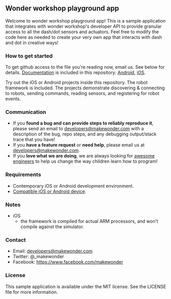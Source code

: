 ## Wonder workshop playground app
Welcome to wonder workshop playground app!  This is a sample application that integrates with wonder workshop's developer API to provide granular access to all the dash/dot sensors and actuators.  Feel free to modify the code here as needed to create your very own app that interacts with dash and dot in creative ways!

### How to get started
To get github access to the file you're reading now, email us. See below for details.
[Documentation](https://developer.makewonder.com/#/docs) is included in this repository: [Android](Android/doc/index.html), [iOS](iOS/doc/index.html).

Try out the iOS or Android projects inside this repository. The robot framework is included.  The projects demonstrate discovering & connecting to robots, sending commands, reading sensors, and registering for robot events.

### Communication
* If you **found a bug and can provide steps to reliably reproduce it**, please send an email to developers@makewonder.com with a description of the bug, repo steps, and any debugging output/stack trace that you have!
* If you **have a feature request** or **need help**, please email us at developers@makewonder.com.
* If you **love what we are doing**, we are always looking for [awesome engineers](https://www.makewonder.com/careers) to help us change the way children learn how to program!

### Requirements
* Contemporary iOS or Android development environment.
* [Compatible iOS or Android device](https://www.makewonder.com/compatibility).

### Notes
* iOS
    * the framework is compiled for actual ARM processors, and won't compile against the simulator.

### Contact
* Email: developers@makewonder.com
* Twitter: @_makewonder
* Facebook: https://www.facebook.com/makewonder


### License
This sample application is available under the MIT license.  See the LICENSE file for more information.
